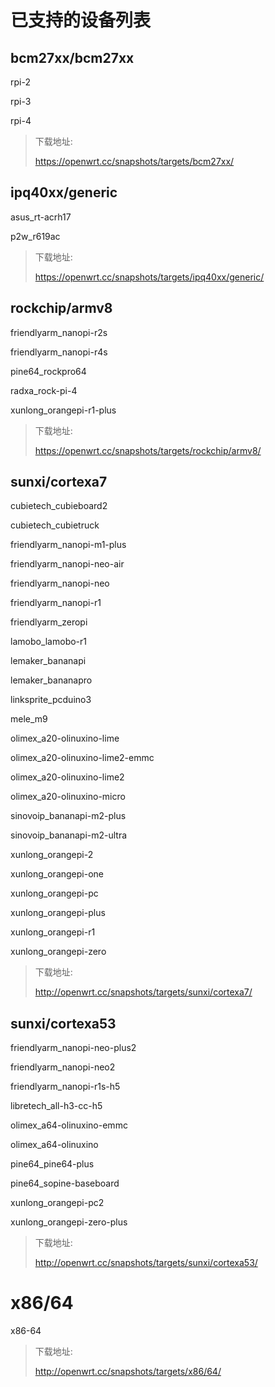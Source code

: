 # 已支持的设备列表

## bcm27xx/bcm27xx

rpi-2

rpi-3

rpi-4

> 下载地址:
>
> <https://openwrt.cc/snapshots/targets/bcm27xx/>

## ipq40xx/generic

asus_rt-acrh17

p2w_r619ac

> 下载地址:
>
> <https://openwrt.cc/snapshots/targets/ipq40xx/generic/>

## rockchip/armv8

friendlyarm_nanopi-r2s

friendlyarm_nanopi-r4s

pine64_rockpro64

radxa_rock-pi-4

xunlong_orangepi-r1-plus

> 下载地址:
>
> https://openwrt.cc/snapshots/targets/rockchip/armv8/

## sunxi/cortexa7

cubietech_cubieboard2

cubietech_cubietruck

friendlyarm_nanopi-m1-plus

friendlyarm_nanopi-neo-air

friendlyarm_nanopi-neo

friendlyarm_nanopi-r1

friendlyarm_zeropi

lamobo_lamobo-r1

lemaker_bananapi

lemaker_bananapro

linksprite_pcduino3

mele_m9

olimex_a20-olinuxino-lime

olimex_a20-olinuxino-lime2-emmc

olimex_a20-olinuxino-lime2

olimex_a20-olinuxino-micro

sinovoip_bananapi-m2-plus

sinovoip_bananapi-m2-ultra

xunlong_orangepi-2

xunlong_orangepi-one

xunlong_orangepi-pc

xunlong_orangepi-plus

xunlong_orangepi-r1

xunlong_orangepi-zero

> 下载地址:
>
> <http://openwrt.cc/snapshots/targets/sunxi/cortexa7/>

## sunxi/cortexa53

friendlyarm_nanopi-neo-plus2

friendlyarm_nanopi-neo2

friendlyarm_nanopi-r1s-h5

libretech_all-h3-cc-h5

olimex_a64-olinuxino-emmc

olimex_a64-olinuxino

pine64_pine64-plus

pine64_sopine-baseboard

xunlong_orangepi-pc2

xunlong_orangepi-zero-plus

> 下载地址:
>
> <http://openwrt.cc/snapshots/targets/sunxi/cortexa53/>

# x86/64

x86-64

> 下载地址:
>
> <http://openwrt.cc/snapshots/targets/x86/64/>
